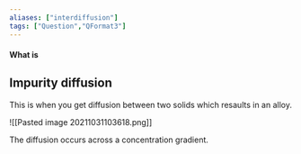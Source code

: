 ```yaml
---
aliases: ["interdiffusion"]
tags: ["Question","QFormat3"]
---
```


#### What is
## Impurity diffusion
This is when you get diffusion between two solids which resaults in an alloy. 

![[Pasted image 20211031103618.png]]

The diffusion occurs across a concentration gradient.